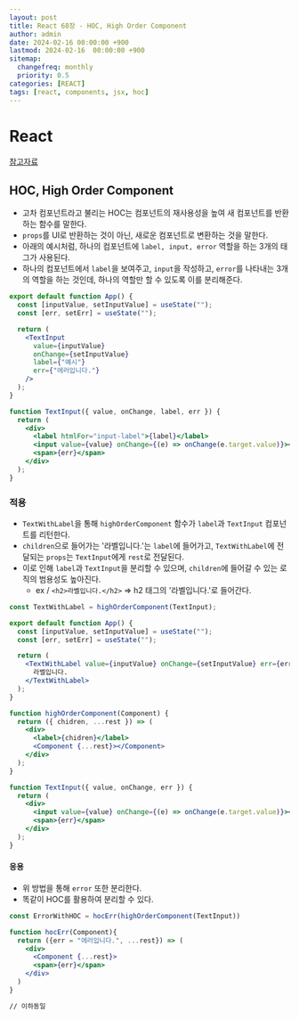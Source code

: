 ```yaml
---
layout: post
title: React 68장 - HOC, High Order Component
author: admin
date: 2024-02-16 00:00:00 +900
lastmod: 2024-02-16  00:00:00 +900
sitemap:
  changefreq: monthly
  priority: 0.5
categories: [REACT]
tags: [react, components, jsx, hoc]
---
```


# React

[참고자료](https://ko.legacy.reactjs.org/docs/higher-order-components.html)

## HOC, High Order Component

- 고차 컴포넌트라고 불리는 HOC는 컴포넌트의 재사용성을 높여 새 컴포넌트를 반환하는 함수를 말한다.
- `props`를 UI로 반환하는 것이 아닌, 새로운 컴포넌트로 변환하는 것을 말한다.
- 아래의 예시처럼, 하나의 컴포넌트에 `label, input, error` 역할을 하는 3개의 태그가 사용된다.
- 하나의 컴포넌트에서 `label`을 보여주고, `input`을 작성하고, `error`를 나타내는 3개의 역할을 하는 것인데, 하나의 역할만 할 수 있도록 이를 분리해준다.

```jsx
export default function App() {
  const [inputValue, setInputValue] = useState("");
  const [err, setErr] = useState("");

  return (
    <TextInput
      value={inputValue}
      onChange={setInputValue}
      label={"예시"}
      err={"에러입니다."}
    />
  );
}

function TextInput({ value, onChange, label, err }) {
  return (
    <div>
      <label htmlFor="input-label">{label}</label>
      <input value={value} onChange={(e) => onChange(e.target.value)}></input>
      <span>{err}</span>
    </div>
  );
}
```

### 적용

- `TextWithLabel`을 통해 `highOrderComponent` 함수가 `label`과 `TextInput` 컴포넌트를 리턴한다.
- `children`으로 들어가는 '라벨입니다.'는 `label`에 들어가고, `TextWithLabel`에 전달되는 `props`는 `TextInput`에게 `rest`로 전달된다.
- 이로 인해 `label`과 `TextInput`을 분리할 수 있으며, `children`에 들어갈 수 있는 로직의 범용성도 높아진다.
  - ex / `<h2>라벨입니다.</h2>` => h2 태그의 '라벨입니다.'로 들어간다.

```jsx
const TextWithLabel = highOrderComponent(TextInput);

export default function App() {
  const [inputValue, setInputValue] = useState("");
  const [err, setErr] = useState("");

  return (
    <TextWithLabel value={inputValue} onChange={setInputValue} err={err}>
      라벨입니다.
    </TextWithLabel>
  );
}

function highOrderComponent(Component) {
  return ({ chidren, ...rest }) => (
    <div>
      <label>{chidren}</label>
      <Component {...rest}></Component>
    </div>
  );
}

function TextInput({ value, onChange, err }) {
  return (
    <div>
      <input value={value} onChange={(e) => onChange(e.target.value)}></input>
      <span>{err}</span>
    </div>
  );
}
```

#### 응용

- 위 방법을 통해 `error` 또한 분리한다.
- 똑같이 HOC를 활용하여 분리할 수 있다.

```jsx
const ErrorWithHOC = hocErr(highOrderComponent(TextInput))

function hocErr(Component){
  return ({err = "에러입니다.", ...rest}) => (
    <div>
      <Component {...rest}>
      <span>{err}</span>
    </div>
  )
}

// 이하동일
```
